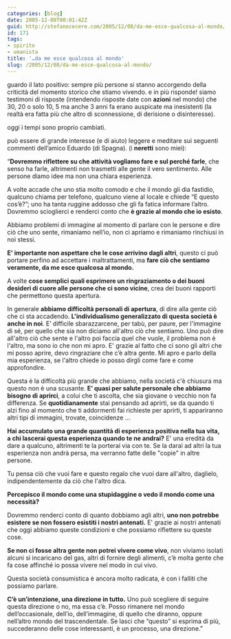 ```yaml
---
categories: [blog]
date: 2005-12-08T00:01:42Z
guid: http://stefanocecere.com/2005/12/08/da-me-esce-qualcosa-al-mondo/
id: 171
tags:
- spirito
- umanista
title: '…da me esce qualcosa al mondo'
slug: /2005/12/08/da-me-esce-qualcosa-al-mondo/
---
```


<img src='/wp-content/krur_quadro.jpg' alt='' align='left' />guardo il lato positivo: sempre più persone si stanno accorgendo della criticità del momento storico che stiamo vivendo. e in più risponde! siamo testimoni di risposte (intendendo risposte date con **azioni** nel mondo) che 30, 20 o solo 10, 5 ma anche 3 anni fa erano auspicate ma inesistenti (la realtà era fatta più che altro di sconnessione, di derisione o disinteresse).

oggi i tempi sono proprio cambiati.

può essere di grande interesse (e di aiuto) leggere e meditare sui seguenti commenti dell’amico Eduardo (di Spagna). (i **neretti** sono miei):

“**Dovremmo riflettere su che attività vogliamo fare e sul perché farle**, che senso ha farle, altrimenti non trasmetti alle gente il vero sentimento. Alle persone diamo idee ma non una chiara esperienza.

A volte accade che uno stia molto comodo e che il mondo gli dia fastidio, qualcuno chiama per telefono, qualcuno viene al locale e chiede “E questo cos’è?”; uno ha tanta ruggine addosso che gli fa fatica informare l’altro. Dovremmo scioglierci e renderci conto che **è grazie al mondo che io esisto**.

Abbiamo problemi di immagine al momento di parlare con le persone e dire ciò che uno sente, rimaniamo nell’io, non ci apriamo e rimaniamo rinchiusi in noi stessi.
  
**E' importante non aspettare che le cose arrivino dagli altri**, questo ci può portare perfino ad accettare i maltrattamenti, ma **fare ciò che sentiamo veramente, da me esce qualcosa al mondo.**

A volte **cose semplici quali esprimere un ringraziamento o dei buoni desideri di cuore alle persone che ci sono vicine**, crea dei buoni rapporti che permettono questa apertura.

In generale **abbiamo difficoltà personali di apertura**, di dire alla gente ciò che ci sta accadendo. **L'individualismo generalizzato di questa società è anche in noi**. E’ difficile sbarazzarcene, per tabù, per paure, per l'immagine di sé, per quello che sia non diciamo all'altro ciò che sentiamo. Uno può dire all'altro ciò che sente e l'altro poi faccia quel che vuole, il problema non è l'altro, ma sono io che non mi apro. E' grazie al fatto che ci sono gli altri che mi posso aprire, devo ringraziare che c’è altra gente. Mi apro e parlo della mia esperienza, se l'altro chiede io posso dirgli come fare e come approfondire.

Questa è la difficoltà più grande che abbiamo, nella società c'è chiusura ma questo non è una scusante. **E’ quasi per salute personale che abbiamo bisogno di aprirci**, a colui che ti ascolta, che sia giovane o vecchio non fa differenza. Se **quotidianamente** stai pensando ad aprirti, se da quando ti alzi fino al momento che ti addormenti fai richieste per aprirti, ti appariranno altri tipi di immagini, trovate, coincidenze …

**Hai accumulato una grande quantità di esperienza positiva nella tua vita, a chi lascerai questa esperienza quando te ne andrai?** E' una eredità da dare a qualcuno, altrimenti te la porterai via con te. Se la darai ad altri la tua esperienza non andrà persa, ma verranno fatte delle "copie" in altre persone.

Tu pensa ciò che vuoi fare e questo regalo che vuoi dare all'altro, daglielo, indipendentemente da ciò che l'altro dica.

**Percepisco il mondo come una stupidaggine o vedo il mondo come una necessità?**
  
Dovremmo renderci conto di quanto dobbiamo agli altri, **uno non potrebbe esistere se non fossero esistiti i nostri antenati.** E' grazie ai nostri antenati che oggi abbiamo queste condizioni e che possiamo riflettere su queste cose.

**Se non ci fosse altra gente non potrei vivere come vivo**, non viviamo isolati alcuni si incaricano del gas, altri di fornire degli alimenti, c’è molta gente che fa cose affinché io possa vivere nel modo in cui vivo.

Questa società consumistica è ancora molto radicata, è con i falliti che possiamo parlare.
  
**C’è un’intenzione, una direzione in tutto.** Uno può scegliere di seguire questa direzione o no, ma essa c’è. Posso rimanere nel mondo dell’occasionale, dell’io, dell’immagine, di quello che diranno, oppure nell’altro mondo del trascendentale. Se lasci che “questo” si esprima di più, succederanno delle cose interessanti, è un processo, una direzione.”